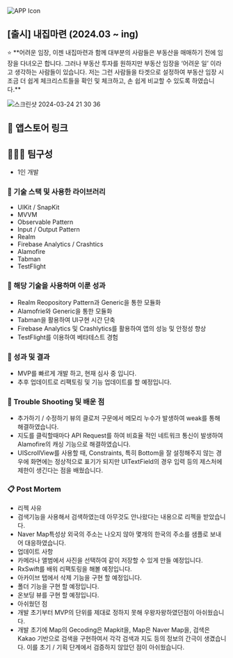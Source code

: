 
![APP Icon](https://github.com/Oreo-Mcflurry/BuyingMyHome/assets/96654328/2c9f1084-20f6-4b80-8320-d39b0336a840)

## [출시] 내집마련 (2024.03 ~ ing)

<aside>
⭐ **어려운 임장, 이젠 내집마련과 함께
대부분의 사람들은 부동산을 매매하기 전에 임장을 다녀오곤 합니다. 그러나 부동산 투자를 원하지만 부동산 임장을 ‘어려운 일’ 이라고 생각하는 사람들이 있습니다. 저는 그런 사람들을 타겟으로 설정하여 부동산 임장 시 조금 더 쉽게 체크리스트들을 확인 및 체크하고, 손 쉽게 비교할 수 있도록 하였습니다.**

</aside>

![스크린샷 2024-03-24 21 30 36](https://github.com/Oreo-Mcflurry/BuyingMyHome/assets/96654328/1a18ee4b-d02d-498c-8718-be786f05c475)

## 🔗 앱스토어 링크




## 🧑‍🤝‍🧑 팀구성

- 1인 개발

### 🔨 기술 스택 및 사용한 라이브러리

- UIKit / SnapKit
- MVVM
- Observable Pattern
- Input / Output Pattern
- Realm
- Firebase Analytics / Crashtics
- Alamofire
- Tabman
- TestFlight

### 👏 해당 기술을 사용하며 이룬 성과

- Realm Reopository Pattern과 Generic을 통한 모듈화
- Alamofrie와 Generic을 통한 모듈화
- Tabman을 활용하여 UI구현 시간 단축
- Firebase Analytics 및 Crashlytics를 활용하여 앱의 성능 및 안정성 향상
- TestFlight를 이용하여 베타테스트 경험

### 📝 성과 및 결과

- MVP를 빠르게 개발 하고, 현재 심사 중 입니다.
- 추후 업데이트로 리팩토링 및 기능 업데이트를 할 예정입니다.

### 🌠 Trouble Shooting 및 배운 점

- 추가하기 / 수정하기 뷰의 클로저 구문에서 메모리 누수가 발생하여 weak를 통해 해결하였습니다.
- 지도를 클릭할때마다 API Request를 하여 비효율 적인 네트워크 통신이 발생하여 Alamofire의 캐싱 기능으로 해결하였습니다.
- UIScrollView를 사용할 때, Constraints, 특히 Bottom을 잘 설정해주지 않는 경우에 화면에는 정상적으로 표기가 되지만 UITextField의 경우 입력 등의 제스처에 제한이 생긴다는 점을 배웠습니다.

### 📋 Post Mortem

- 리젝 사유
- 검색기능을 사용해서 검색하였는데 아무것도 안나왔다는 내용으로 리젝을 받았습니다.
- Naver Map특성상 외국의 주소는 나오지 않아 몇개의 한국의 주소를 샘플로 보내어 대응하였습니다.
- 업데이트 사항
- 카메라나 앨범에서 사진을 선택하여 같이 저장할 수 있게 만들 예정입니다.
- RxSwift를 배워 리팩토링을 해볼 예정입니다.
- 아카이브 탭에서 삭제 기능을 구현 할 예정입니다.
- 폴더 기능을 구현 할 예정입니다.
- 온보딩 뷰를 구현 할 예정입니다.
- 아쉬웠던 점
- 개발 초기부터 MVP의 단위를 제대로 정하지 못해 우왕자왕하였던점이 아쉬웠습니다.
- 개발 초기에 Map의 Gecoding은 Mapkit을, Map은 Naver Map을, 검색은 Kakao 기반으로 검색을 구현하여서 각각 검색과 지도 등의 정보의 간극이 생겼습니다. 이를 초기 / 기획 단계에서 검증하지 않았던 점이 아쉬웠습니다.
